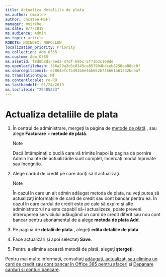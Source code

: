 ```yaml
---
title: Actualiza detaliile de plata
ms.author: cmcatee
author: cmcatee-MSFT
manager: mnirkhe
ms.date: 9/7/2018
ms.audience: Admin
ms.topic: article
ROBOTS: NOINDEX, NOFOLLOW
localization_priority: Priority
ms.collection: Adm_O365
ms.custom: Adm_O365
ms.assetid: f8d8b8d1-aed2-47df-b9bc-5f71b3c109dd
ms.openlocfilehash: 366a29a2d3c0345ce857904bdceb8250ea88dc0f
ms.sourcegitcommit: e2864efcfb493b6e46b662b746661a61232bdba7
ms.translationtype: MT
ms.contentlocale: ro-RO
ms.lasthandoff: 01/24/2019
ms.locfileid: "29485233"
---
```

# <a name="update-payment-details"></a>Actualiza detaliile de plata

1. În centrul de administrare, mergeţi la pagina de [metode de plată](https://go.microsoft.com/fwlink/p/?linkid=2018806) , sau alege **Facturare** \> **metode de plată**.
    
    > [!NOTE]
    > Dacă întâmpinaţi o buclă care vă trimite înapoi la pagina de pornire Admin înainte de actualizările sunt complet, încercaţi modul Inprivate sau Incognito. 
  
2. Alege cardul de credit pe care doriţi să îl actualizaţi.
    
    > [!NOTE]
    > În cazul în care un alt admin adăugat metoda de plata, nu veţi putea să actualizaţi informaţiile de card de credit sau cont bancar pentru ea. În cazul în care cardul de credit este pe cale să expire şi alte administratorul nu este capabil să-l actualizeze, poate preveni intreruperea serviciului adăugând un card de credit diferit sau nou cont bancar pentru abonamentul de a alege **metoda de plata Add**. 
  
3. Pe pagina de **detalii de plata** , alegeţi **edita detaliile de plata**.
    
4. Face actualizări şi apoi selectaţi **Save**.
    
5. Pentru a elimina această metodă de plată, alegeţi **ştergeţi**.
    
Pentru mai multe informaţii, consultaţi [adăugaţi, actualizaţi sau elimina un card de credit sau cont bancar în Office 365 pentru afaceri](https://support.office.com/article/30ba9c83-50d8-4020-90ed-830a5b8c8724) şi [Depanare carduri si conturi bancare](https://support.office.com/article/30ba9c83-50d8-4020-90ed-830a5b8c8724).
  

